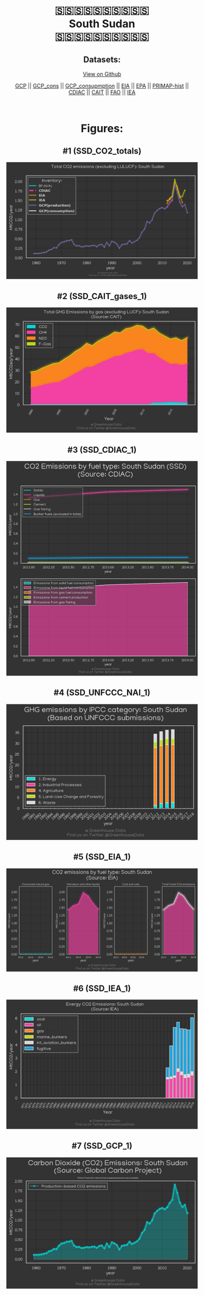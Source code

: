 
<center>
<h1 align="center">
🇸🇸🇸🇸🇸🇸🇸🇸🇸🇸
<br>
South Sudan
<br>
🇸🇸🇸🇸🇸🇸🇸🇸🇸🇸
</h1>
<h2>Datasets:</h2>
<p><a href="https://github.com/dquintani/GreenhouseData/tree/master/country_data/SSD_South Sudan/data">View on Github</a>
<br></p><p><a href="data/SSD_GCP.csv">GCP</a> || <a href="data/SSD_GCP_cons.csv">GCP_cons</a> || <a href="data/SSD_GCP_consupmption.csv">GCP_consupmption</a> || <a href="data/SSD_EIA.csv">EIA</a> || <a href="data/SSD_EPA.csv">EPA</a> || <a href="data/SSD_PRIMAP-hist.csv">PRIMAP-hist</a> || <a href="data/SSD_CDIAC.csv">CDIAC</a> || <a href="data/SSD_CAIT.csv">CAIT</a> || <a href="data/SSD_FAO.csv">FAO</a> || <a href="data/SSD_IEA.csv">IEA</a></p><p><br></p>
<h1>Figures:</h1><h2>#1 (SSD_CO2_totals)</h2>
<p><img alt="" src="figures/SSD_CO2_totals.png" /></p><h2>#2 (SSD_CAIT_gases_1)</h2>
<p><img alt="" src="figures/SSD_CAIT_gases_1.png" /></p><h2>#3 (SSD_CDIAC_1)</h2>
<p><img alt="" src="figures/SSD_CDIAC_1.png" /></p><h2>#4 (SSD_UNFCCC_NAI_1)</h2>
<p><img alt="" src="figures/SSD_UNFCCC_NAI_1.png" /></p><h2>#5 (SSD_EIA_1)</h2>
<p><img alt="" src="figures/SSD_EIA_1.png" /></p><h2>#6 (SSD_IEA_1)</h2>
<p><img alt="" src="figures/SSD_IEA_1.png" /></p><h2>#7 (SSD_GCP_1)</h2>
<p><img alt="" src="figures/SSD_GCP_1.png" /></p>